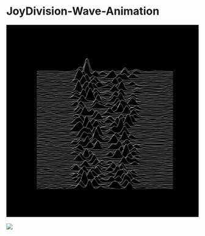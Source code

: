# JoyDivision-Wave-Animation

![](https://github.com/Ryusei97/JoyDivision-Wave-Animation/blob/main/images/sample.gif)

![](https://github.com/Ryusei97/JoyDivision-Wave-Animation/blob/main/images/vis2_cut.gif)
